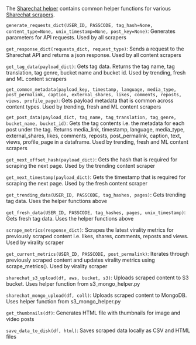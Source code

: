 The [Sharechat helper](../sharechat_helper.py) contains common helper functions for various [Sharechat scrapers](../sharechat_scrapers.py). 

`generate_requests_dict(USER_ID, PASSCODE, tag_hash=None, content_type=None, unix_timestamp=None, post_key=None)`: Generates parameters for API requests. Used by all scrapers

`get_response_dict(requests_dict, request_type)`: Sends a request to the Sharechat API and returns a json response. Used by all content scrapers

`get_tag_data(payload_dict)`: Gets tag data. Returns the tag name, tag translation, tag genre, bucket name and bucket id. Used by trending, fresh and ML content scrapers

`get_common_metadata(payload_key, timestamp, language, media_type, post_permalink, caption, external_shares, likes, comments, reposts, views, profile_page)`: Gets payload metadata that is common across content types. Used by trending, fresh and ML content scrapers

`get_post_data(payload_dict, tag_name, tag_translation, tag_genre, bucket_name, bucket_id)`: Gets the tag contents i.e. the metadata for each post under the tag. Returns media_link, timestamp, language, media_type, external_shares, likes, comments, reposts, post_permalink, caption, text, views, profile_page in a dataframe. Used by trending, fresh and ML content scrapers

`get_next_offset_hash(payload_dict)`: Gets the hash that is required for scraping the next page. Used by the trending content scraper

`get_next_timestamp(payload_dict)`: Gets the timestamp that is required for scraping the next page. Used by the fresh content scraper

`get_trending_data(USER_ID, PASSCODE, tag_hashes, pages)`: Gets trending tag data. Uses the helper functions above

`get_fresh_data(USER_ID, PASSCODE, tag_hashes, pages, unix_timestamp)`: Gets fresh tag data. Uses the helper functions above

`scrape_metrics(response_dict)`: Scrapes the latest virality metrics for previously scraped content  i.e. likes, shares, comments, reposts and views. Used by virality scraper

`get_current_metrics(USER_ID, PASSCODE, post_permalink)`: Iterates through previously scraped content and updates virality metrics using scrape_metrics(). Used by virality scraper

`sharechat_s3_upload(df, aws, bucket, s3)`: Uploads scraped content to S3 bucket. Uses helper function from s3_mongo_helper.py

`sharechat_mongo_upload(df, coll)`: Uploads scraped content to MongoDB. Uses helper function from s3_mongo_helper.py

`get_thumbnails(df)`: Generates HTML file with thumbnails for image and video posts

`save_data_to_disk(df, html)`: Saves scraped data locally as CSV and HTML files